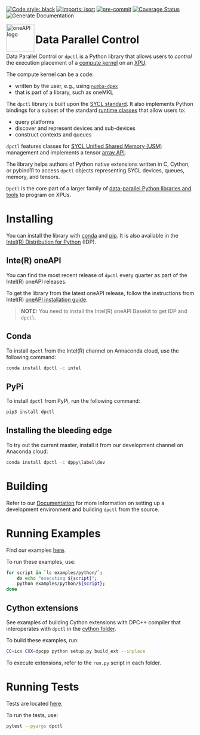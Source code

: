 [![Code style: black](https://img.shields.io/badge/code%20style-black-000000.svg)](https://github.com/psf/black)
[![Imports: isort](https://img.shields.io/badge/%20imports-isort-%231674b1?style=flat&labelColor=ef8336)](https://pycqa.github.io/isort/)
[![pre-commit](https://img.shields.io/badge/pre--commit-enabled-brightgreen?logo=pre-commit&logoColor=white)](https://github.com/pre-commit/pre-commit)
[![Coverage Status](https://coveralls.io/repos/github/IntelPython/dpctl/badge.svg?branch=master)](https://coveralls.io/github/IntelPython/dpctl?branch=master)
![Generate Documentation](https://github.com/IntelPython/dpctl/actions/workflows/generate-docs.yml/badge.svg?branch=master)


<img align="left" src="https://spec.oneapi.io/oneapi-logo-white-scaled.jpg" alt="oneAPI logo" width="75"/>

# Data Parallel Control

Data Parallel Control or `dpctl` is a Python library that allows users
to *control* the execution placement of a [compute
kernel](https://en.wikipedia.org/wiki/Compute_kernel) on an
[XPU](https://www.intel.com/content/www/us/en/newsroom/news/xpu-vision-oneapi-server-gpu.html).

The compute kernel can be a code:
* written by the user, e.g., using [`numba-dpex`](https://github.com/IntelPython/numba-dpex)
* that is part of a library, such as oneMKL  

The `dpctl` library is built upon the [SYCL
standard](https://www.khronos.org/sycl/). It also implements Python
bindings for a subset of the standard [runtime
classes](https://www.khronos.org/registry/SYCL/specs/sycl-2020/html/sycl-2020.html#_sycl_runtime_classes) that allow users to:
* query platforms
* discover and represent devices and sub-devices
* construct contexts and queues 

`dpctl` features classes for [SYCL Unified Shared Memory
(USM)](https://link.springer.com/chapter/10.1007/978-1-4842-5574-2_6)
management and implements a tensor [array
API](https://data-apis.org/array-api/latest/).

The library helps authors of Python native extensions written
in C, Cython, or pybind11 to access `dpctl` objects representing SYCL
devices, queues, memory, and tensors.

`Dpctl` is the core part of a larger family of [data-parallel Python
libraries and tools](https://www.intel.com/content/www/us/en/developer/tools/oneapi/distribution-for-python.html)
to program on XPUs. 



# Installing

You can install the library with [conda](https://anaconda.org/intel/dpctl) and
[pip](https://pypi.org/project/dpctl/). It is also available in the [Intel(R)
Distribution for
Python](https://software.intel.com/content/www/us/en/develop/tools/oneapi/components/distribution-for-python.html)
(IDP).

## Inte(R) oneAPI

You can find the most recent release of `dpctl` every quarter as part of the Intel(R) oneAPI releases. 

To get the library from the latest oneAPI release, follow the
instructions from Intel(R) [oneAPI installation
guide](https://www.intel.com/content/www/us/en/developer/articles/guide/installation-guide-for-oneapi-toolkits.html).

> **NOTE:** You need to install the Intel(R) oneAPI Basekit to get
>IDP and `dpctl`.


## Conda

To install `dpctl` from the Intel(R) channel on Annaconda
cloud, use the following command:

```bash
conda install dpctl -c intel
```

## PyPi

To install `dpctl` from PyPi, run the following command:

```bash
pip3 install dpctl
```

Installing the bleeding edge
------------------------

To try out the current master, install it from our
development channel on Anaconda cloud:

```bash
conda install dpctl -c dppy\label\dev
```

# Building

Refer to our [Documentation](https://intelpython.github.io/dpctl) for more information on
setting up a development environment and building `dpctl` from the source.

# Running Examples

Find our examples [here](examples). 

To run these examples, use:

```bash
for script in `ls examples/python/`; 
    do echo "executing ${script}"; 
    python examples/python/${script}; 
done
```

##  Cython extensions
See examples of building Cython extensions with DPC++ compiler that interoperates
with `dpctl` in the [cython folder](examples\cython).

To build these examples, run:
```bash
CC=icx CXX=dpcpp python setup.py build_ext --inplace
```
To execute extensions, refer to the `run.py` script in each folder.

# Running Tests

Tests are located [here](dpctl/tests).

To run the tests, use:
```bash
pytest --pyargs dpctl
```
